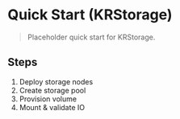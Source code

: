 # Quick Start (KRStorage)

> Placeholder quick start for KRStorage.

## Steps
1. Deploy storage nodes
2. Create storage pool
3. Provision volume
4. Mount & validate IO
